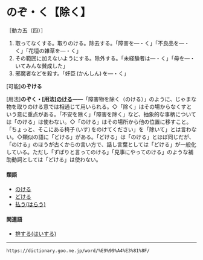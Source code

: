 # のぞ・く【除く】

［動カ五（四）］

1. 取ってなくする。取りのける。除去する。「障害を―・く」「不良品を―・く」「花壇の雑草を―・く」
2. その範囲に加えないようにする。除外する。「未経験者は―・く」「母を―・いてみんな賛成した」
3. 邪魔者などを殺す。「奸臣 (かんしん) を―・く」
    

\[可能\]**のぞける**

\[用法\]**のぞく・\[用法\][のける](https://dictionary.goo.ne.jp/word/%E9%80%80%E3%81%91%E3%82%8B_%28%E3%81%AE%E3%81%91%E3%82%8B%29/#jn-171791)**――「障害物を除く（のける）」のように、じゃまな物を取りのける意では相通じて用いられる。◇「除く」はその場からなくすという意に重点がある。「不安を除く」「障害を除く」など、抽象的な事柄については「のける」は使わない。◇「のける」はその場所から他の位置に移すこと。「ちょっと、そこにある椅子 (いす) をのけてください」を「除いて」とは言わない。◇類似の語に「どける」がある。「どける」は「のける」とほぼ同じだが、「のける」のほうが古くからの言い方で、話し言葉としては「どける」が一般化している。ただし「ずばりと言ってのける」「見事にやってのける」のような補助動詞としては「どける」は使わない。

#### 類語

-   [のける](https://dictionary.goo.ne.jp/word/%E9%80%80%E3%81%91%E3%82%8B_%28%E3%81%AE%E3%81%91%E3%82%8B%29/#jn-171791)
-   [どける](https://dictionary.goo.ne.jp/word/%E9%80%80%E3%81%91%E3%82%8B_%28%E3%81%A9%E3%81%91%E3%82%8B%29/#jn-158484)
-   [払う(はらう)](https://dictionary.goo.ne.jp/word/%E6%89%95%E3%81%86/#jn-179711)

#### 関連語

-   [排する(はいする)](https://dictionary.goo.ne.jp/word/%E6%8E%92%E3%81%99%E3%82%8B/#jn-173884)

---
`https://dictionary.goo.ne.jp/word/%E9%99%A4%E3%81%8F/`